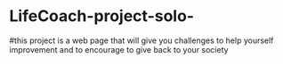 # LifeCoach-project-solo-
#this project is a web page that will give you challenges to help yourself improvement and to encourage to give back to your society 

